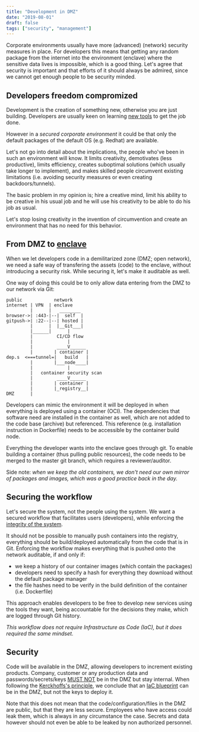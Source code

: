 ```yaml
---
title: "Development in DMZ"
date: "2019-08-01"
draft: false
tags: ["security", "management"]
---
```


Corporate environments usually have more (advanced) (network) security measures in place.
For developers this means that getting any random package from the internet into
the environment (enclave) where the sensitive data lives is impossible,
which is a good thing.
Let's agree that security is important and that efforts of it should always be admired,
since we cannot get enough people to be security minded.

## Developers freedom compromized

Development is the creation of something new,
otherwise you are just building.
Developers are usually keen on learning
[new tools](https://www.stackoverflowbusiness.com/blog/why-developers-want-to-always-be-learning)
to get the job done.

However in a *secured corporate environment* it could be that only the
default packages of the default OS (e.g. Redhat) are available.

Let's not go into detail about the implications,
the people who've been in such an environment will know.
It limits creativity, demotivates (less productive), limits efficiency,
creates suboptimal solutions (which usually take longer to implement),
and makes skilled people circumvent existing limitations
(i.e. avoiding security measures or even creating backdoors/tunnels).

The basic problem in my opinion is;
hire a creative mind,
limit his ability to be creative in his usual job
and he will use his creativity to be able to do his job as usual.

Let's stop losing creativity in the invention of circumvention
and create an environment that has no need for this behavior.

## From DMZ to [enclave](https://en.wikipedia.org/wiki/Network_enclave)

When we let developers code in a demilitarized zone (DMZ; open network),
we need a safe way of transfering the assets (code) to the enclave,
without introducing a security risk.
While securing it, let's make it auditable as well.

One way of doing this could be to only allow data entering from the DMZ
to our network via Git:

```
public            network
internet | VPN  | enclave
         |      |   ________
browser->| :443-|--|  self  |
gitpush->| :22--|--| hosted |
         |      |  |__Git___|
         |______|      |
         |         CI/CD flow
         |             |
         |         ____V______
         |        | container |
dep.s  <===tunnel=|   build   |
         |        |___node____|
         |             |
         |   container security scan
         |         ____V______
         |        | container |
         |        |_registry__|
DMZ      |

```
Developers can mimic the environment it will be deployed in when everything
is deployed using a container (OCI).
The dependencies
that software need are installed in the container as well,
which are not added to the code base (archive) but referenced.
This reference (e.g. installation instruction in Dockerfile)
needs to be accessible by the container build node.

Everything the developer wants into the enclave goes through git.
To enable building a container (thus pulling public resources),
the code needs to be merged to the master git branch,
which requires a reviewer/auditor.

Side note:
*when we keep the old containers,
we don't need our own mirror of packages and images,
which was a good practice back in the day.*

## Securing the workflow

Let's secure the system, not the people using the system.
We want a secured workflow that facilitates users (developers),
while enforcing the
[integrity of the system](https://en.wikipedia.org/wiki/System_integrity).

It should not be possible to manually push containers into the registry,
everything should be build/deployed automatically from the code that is in Git.
Enforcing the workflow makes everything that is pushed onto the network auditable,
if and only if:

- we keep a history of our container images (which contain the packages)
- developers need to specify a hash for everything they download without the default package manager
- the file hashes need to be verify in the build definition of the container (i.e. Dockerfile)

This approach enables developers to be free to develop new services using the tools they want,
being accountable for the decisions they make,
which are logged through Git history.

*This workflow does not require Infrastructure as Code (IaC),
but it does required the same mindset.*

## Security

Code will be available in the DMZ,
allowing developers to increment existing products.
Company, customer or any production data and passwords/secrets/keys
[MUST NOT](https://www.ietf.org/rfc/rfc2119.txt)
be in the DMZ
but stay internal.
When following the
[Kerckhoffs's principle](https://en.wikipedia.org/wiki/Kerckhoffs%27s_principle),
we conclude that an
[IaC blueprint](https://medium.com/faun/building-repeatable-infrastructure-with-terraform-and-ansible-on-aws-3f082cd398ad)
can be in the DMZ,
but not the keys to deploy it.

Note that this does not mean that the code/configuration/files in the DMZ are public,
but that they are less secure.
Employees who have access could leak them,
which is always in any circumstance the case.
Secrets and data however should not even be able to be leaked by non authorized personnel.

